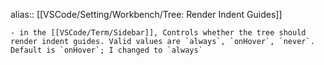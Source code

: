 alias:: [[VSCode/Setting/Workbench/Tree: Render Indent Guides]]

	- in the [[VSCode/Term/Sidebar]], Controls whether the tree should render indent guides. Valid values are `always`, `onHover`, `never`. Default is `onHover`; I changed to `always`